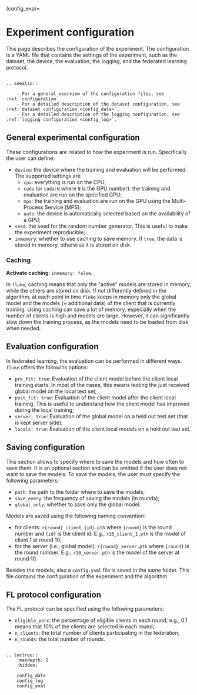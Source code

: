 (config_exp)=

# Experiment configuration

This page describes the configuration of the experiment. The configuration is a YAML file that contains the settings of the experiment, such as the dataset, the device, the evaluation, the logging, and the federated learning protocol.

```{eval-rst}

.. seealso::

    - For a general overview of the configuration files, see :ref:`configuration`.
    - For a detailed description of the dataset configuration, see :ref:`dataset configuration <config_data>`.
    - For a detailed description of the logging configuration, see :ref:`logging configuration <config_log>`.

```

## General experimental configuration

These configurations are related to how the experiment is run. Specifically the user can define:

- `device`: the device where the training and evaluation will be performed. The supported settings are
    - `cpu`: everything is run on the CPU;
    - `cuda` (or `cuda:N` where `N` is the GPU number): the training and evaluation are run on the specified GPU;
    - `mps`: the training and evaluation are run on the GPU using the Multi-Process Service (MPS);
    - `auto`: the device is automatically selected based on the availability of a GPU;
- `seed`: the seed for the random number generator. This is useful to make the experiment reproducible;
- `inmemory`: whether to use caching to save memory. If `true`, the data is stored in memory, otherwise it is stored on disk.

### Caching

**Activate caching**: `inmemory: false`.

In `fluke`, caching means that only the "active" models are stored in memory, while the others are stored on disk.
If not differently defined in the algorithm, at each point in time `fluke` keeps in memory only the global model and the models (+ additional data) of the client that is currently training. Using caching can save a lot of memory, especially when the number of clients is high and models are large. However, it can significantly slow down the training process, as the models need to be loaded from disk when needed.


## Evaluation configuration

In federated learning, the evaluation can be performed in different ways. `fluke` offers the followins options:

- `pre_fit: true`: Evaluation of the client model before the client local training starts. In most of the cases, this means testing the just received global model on the local test set;
- `post_fit: true`: Evaluation of the client model after the client local training. This is useful to understand how the client model has improved during the local training;
- `server: true`: Evaluation of the global model on a held out test set (that is kept server side);
- `locals: true`: Evaluation of the client local models on a held out test set.

## Saving configuration

This section allows to specify where to save the models and how often to save them. It is an optional section and can be omitted if the user does not want to save the models.
To save the models, the user must specify the following parameters:

- `path`: the path to the folder where to save the models;
- `save_every`: the frequency of saving the models (in rounds);
- `global_only`: whether to save only the global model.

Models are saved using the following naming convention:
- for clients: `r{round}_client_{id}.pth` where `{round}` is the round number and `{id}` is the client id. E.g., `r10_client_1.pth` is the model of client 1 at round 10;
- for the server (i.e., global model): `r{round}_server.pth` where `{round}` is the round number. E.g., `r10_server.pth` is the model of the server at round 10.

Besides the models, also a `config.yaml` file is saved in the same folder. This file contains the configuration of the experiment and the algorithm.

## FL protocol configuration

The FL protocol can be specified using the following parameters:

- `eligible_perc`: the percentage of eligible clients in each round, e.g., 0.1 means that 10% of the clients are selected in each round;
- `n_clients`: the total number of clients participating in the federation;
- `n_rounds`: the total number of rounds.


```{eval-rst}

.. toctree::
    :maxdepth: 2
    :hidden:

    config_data
    config_log
    config_eval

```